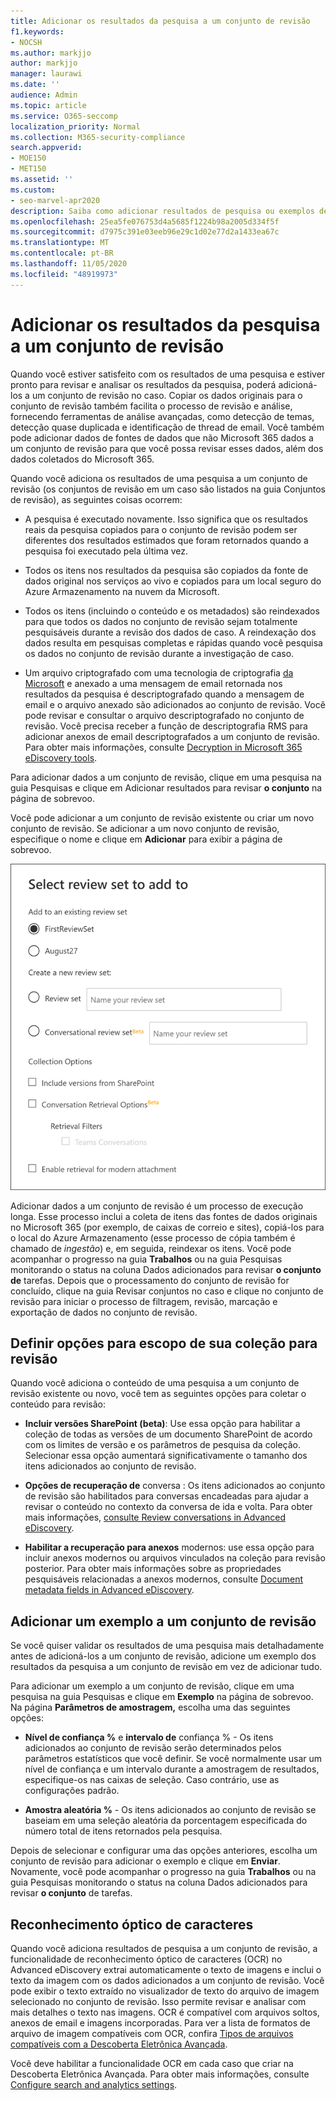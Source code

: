 ```yaml
---
title: Adicionar os resultados da pesquisa a um conjunto de revisão
f1.keywords:
- NOCSH
ms.author: markjjo
author: markjjo
manager: laurawi
ms.date: ''
audience: Admin
ms.topic: article
ms.service: O365-seccomp
localization_priority: Normal
ms.collection: M365-security-compliance
search.appverid:
- MOE150
- MET150
ms.assetid: ''
ms.custom:
- seo-marvel-apr2020
description: Saiba como adicionar resultados de pesquisa ou exemplos desses resultados de pesquisa a um conjunto de Advanced eDiscovery de análise de caso.
ms.openlocfilehash: 25ea5fe076753d4a5685f1224b98a2005d334f5f
ms.sourcegitcommit: d7975c391e03eeb96e29c1d02e77d2a1433ea67c
ms.translationtype: MT
ms.contentlocale: pt-BR
ms.lasthandoff: 11/05/2020
ms.locfileid: "48919973"
---
```

# <a name="add-search-results-to-a-review-set"></a>Adicionar os resultados da pesquisa a um conjunto de revisão

Quando você estiver satisfeito com os resultados de uma pesquisa e estiver pronto para revisar e analisar os resultados da pesquisa, poderá adicioná-los a um conjunto de revisão no caso. Copiar os dados originais para o conjunto de revisão também facilita o processo de revisão e análise, fornecendo ferramentas de análise avançadas, como detecção de temas, detecção quase duplicada e identificação de thread de email. Você também pode adicionar dados de fontes de dados que não Microsoft 365 dados a um conjunto de revisão para que você possa revisar esses dados, além dos dados coletados do Microsoft 365.

Quando você adiciona os resultados de uma pesquisa a um conjunto de  revisão (os conjuntos de revisão em um caso são listados na guia Conjuntos de revisão), as seguintes coisas ocorrem:

- A pesquisa é executado novamente. Isso significa que os resultados reais da pesquisa copiados para o conjunto de revisão podem ser diferentes dos resultados estimados que foram retornados quando a pesquisa foi executado pela última vez.

- Todos os itens nos resultados da pesquisa são copiados da fonte de dados original nos serviços ao vivo e copiados para um local seguro do Azure Armazenamento na nuvem da Microsoft.

- Todos os itens (incluindo o conteúdo e os metadados) são reindexados para que todos os dados no conjunto de revisão sejam totalmente pesquisáveis durante a revisão dos dados de caso. A reindexação dos dados resulta em pesquisas completas e rápidas quando você pesquisa os dados no conjunto de revisão durante a investigação de caso.

- Um arquivo criptografado com uma tecnologia de criptografia [da Microsoft](encryption.md) e anexado a uma mensagem de email retornada nos resultados da pesquisa é descriptografado quando a mensagem de email e o arquivo anexado são adicionados ao conjunto de revisão. Você pode revisar e consultar o arquivo descriptografado no conjunto de revisão. Você precisa receber a função de descriptografia RMS para adicionar anexos de email descriptografados a um conjunto de revisão. Para obter mais informações, consulte [Decryption in Microsoft 365 eDiscovery tools](ediscovery-decryption.md).

Para adicionar dados a um conjunto de  revisão, clique em uma pesquisa na guia Pesquisas e clique em Adicionar resultados para revisar **o conjunto** na página de sobrevoo.

Você pode adicionar a um conjunto de revisão existente ou criar um novo conjunto de revisão.  Se adicionar a um novo conjunto de revisão, especifique o nome e clique em **Adicionar** para exibir a página de sobrevoo.

![Selecione um conjunto de revisão e configure opções de coleção](../media/AeD_AddToReviewSet.png)

Adicionar dados a um conjunto de revisão é um processo de execução longa. Esse processo inclui a coleta de itens das fontes de dados originais no Microsoft 365 (por exemplo, de caixas de correio e sites), copiá-los para o local do Azure Armazenamento (esse processo de cópia também é chamado de *ingestão*) e, em seguida, reindexar os itens. Você pode acompanhar o progresso na  guia **Trabalhos** ou na guia Pesquisas monitorando o status na coluna Dados adicionados para revisar **o conjunto de** tarefas. Depois que o processamento do conjunto  de revisão for concluído, clique na guia Revisar conjuntos no caso e clique no conjunto de revisão para iniciar o processo de filtragem, revisão, marcação e exportação de dados no conjunto de revisão.

## <a name="define-options-to-scope-your-collection-for-review"></a>Definir opções para escopo de sua coleção para revisão

Quando você adiciona o conteúdo de uma pesquisa a um conjunto de revisão existente ou novo, você tem as seguintes opções para coletar o conteúdo para revisão:

- **Incluir versões SharePoint (beta)**: Use essa opção para habilitar a coleção de todas as versões de um documento SharePoint de acordo com os limites de versão e os parâmetros de pesquisa da coleção. Selecionar essa opção aumentará significativamente o tamanho dos itens adicionados ao conjunto de revisão.

- **Opções de recuperação de** conversa : Os itens adicionados ao conjunto de revisão são habilitados para conversas encadeadas para ajudar a revisar o conteúdo no contexto da conversa de ida e volta. Para obter mais informações, [consulte Review conversations in Advanced eDiscovery](conversation-review-sets.md).

- **Habilitar a recuperação para anexos** modernos: use essa opção para incluir anexos modernos ou arquivos vinculados na coleção para revisão posterior. Para obter mais informações sobre as propriedades pesquisáveis relacionadas a anexos modernos, consulte [Document metadata fields in Advanced eDiscovery](document-metadata-fields-in-Advanced-eDiscovery.md).

## <a name="add-a-sample-to-a-review-set"></a>Adicionar um exemplo a um conjunto de revisão

Se você quiser validar os resultados de uma pesquisa mais detalhadamente antes de adicioná-los a um conjunto de revisão, adicione um exemplo dos resultados da pesquisa a um conjunto de revisão em vez de adicionar tudo.

Para adicionar um exemplo a um conjunto  de revisão, clique em uma pesquisa na guia Pesquisas e clique em **Exemplo** na página de sobrevoo. Na página **Parâmetros de amostragem,** escolha uma das seguintes opções:

- **Nível de confiança %** e **intervalo de** confiança % - Os itens adicionados ao conjunto de revisão serão determinados pelos parâmetros estatísticos que você definir. Se você normalmente usar um nível de confiança e um intervalo durante a amostragem de resultados, especifique-os nas caixas de seleção. Caso contrário, use as configurações padrão.

- **Amostra aleatória %** - Os itens adicionados ao conjunto de revisão se baseiam em uma seleção aleatória da porcentagem especificada do número total de itens retornados pela pesquisa.

Depois de selecionar e configurar uma das opções anteriores, escolha um conjunto de revisão para adicionar o exemplo e clique em **Enviar**. Novamente, você pode acompanhar o progresso na  guia **Trabalhos** ou na guia Pesquisas monitorando o status na coluna Dados adicionados para revisar **o conjunto** de tarefas.

## <a name="optical-character-recognition"></a>Reconhecimento óptico de caracteres

Quando você adiciona resultados de pesquisa a um conjunto de revisão, a funcionalidade de reconhecimento óptico de caracteres (OCR) no Advanced eDiscovery extrai automaticamente o texto de imagens e inclui o texto da imagem com os dados adicionados a um conjunto de revisão. Você pode exibir o texto extraído no visualizador de texto do arquivo de imagem selecionado no conjunto de revisão. Isso permite revisar e analisar com mais detalhes o texto nas imagens. OCR é compatível com arquivos soltos, anexos de email e imagens incorporadas. Para ver a lista de formatos de arquivo de imagem compatíveis com OCR, confira [Tipos de arquivos compatíveis com a Descoberta Eletrônica Avançada](supported-filetypes-ediscovery20.md#image).

Você deve habilitar a funcionalidade OCR em cada caso que criar na Descoberta Eletrônica Avançada. Para obter mais informações, consulte [Configure search and analytics settings](configure-search-and-analytics-settings-in-advanced-ediscovery.md#optical-character-recognition-ocr).
